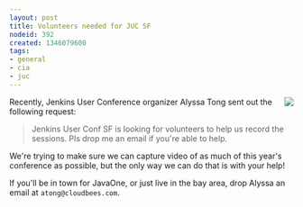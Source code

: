 ```yaml
---
layout: post
title: Volunteers needed for JUC SF
nodeid: 392
created: 1346079600
tags:
- general
- cia
- juc
---
```

<img src="http://agentdero.cachefly.net/continuousblog/images/Jenkins_SanFran_T-ShirtM.jpg" align="right"/>

Recently, Jenkins User Conference organizer Alyssa Tong sent out the following request:

> Jenkins User Conf SF is looking for volunteers to help us record the                                                                                          
sessions. Pls drop me an email if you're able to help.

We're trying to make sure we can capture video of as much of this year's conference as possible, but the only way we can do that is with your help!

If you'll be in town for JavaOne, or just live in the bay area, drop Alyssa an email at `atong@cloudbees.com`.
